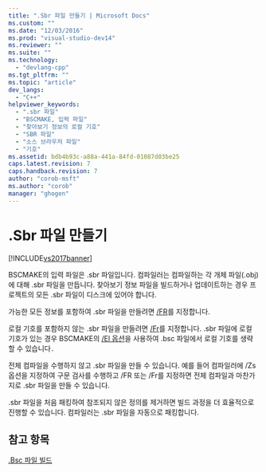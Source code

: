 ```yaml
---
title: ".Sbr 파일 만들기 | Microsoft Docs"
ms.custom: ""
ms.date: "12/03/2016"
ms.prod: "visual-studio-dev14"
ms.reviewer: ""
ms.suite: ""
ms.technology: 
  - "devlang-cpp"
ms.tgt_pltfrm: ""
ms.topic: "article"
dev_langs: 
  - "C++"
helpviewer_keywords: 
  - ".sbr 파일"
  - "BSCMAKE, 입력 파일"
  - "찾아보기 정보의 로컬 기호"
  - "SBR 파일"
  - "소스 브라우저 파일"
  - "기호"
ms.assetid: bdb4b93c-a88a-441a-84fd-01087d03be25
caps.latest.revision: 7
caps.handback.revision: 7
author: "corob-msft"
ms.author: "corob"
manager: "ghogen"
---
```

# .Sbr 파일 만들기
[!INCLUDE[vs2017banner](../../assembler/inline/includes/vs2017banner.md)]

BSCMAKE의 입력 파일은 .sbr 파일입니다.  컴파일러는 컴파일하는 각 개체 파일\(.obj\)에 대해 .sbr 파일을 만듭니다.  찾아보기 정보 파일을 빌드하거나 업데이트하는 경우 프로젝트의 모든 .sbr 파일이 디스크에 있어야 합니다.  
  
 가능한 모든 정보를 포함하여 .sbr 파일을 만들려면 [\/FR](../../build/reference/fr-fr-create-dot-sbr-file.md)를 지정합니다.  
  
 로컬 기호를 포함하지 않는 .sbr 파일을 만들려면 [\/Fr](../../build/reference/fr-fr-create-dot-sbr-file.md)를 지정합니다.  .sbr 파일에 로컬 기호가 있는 경우 BSCMAKE의 [\/El 옵션](../../build/reference/bscmake-options.md)을 사용하여 .bsc 파일에서 로컬 기호를 생략할 수 있습니다`.`  
  
 전체 컴파일을 수행하지 않고 .sbr 파일을 만들 수 있습니다.  예를 들어 컴파일러에 \/Zs 옵션을 지정하여 구문 검사를 수행하고 \/FR 또는 \/Fr를 지정하면 전체 컴파일과 마찬가지로 .sbr 파일을 만들 수 있습니다.  
  
 .sbr 파일을 처음 패킹하여 참조되지 않은 정의를 제거하면 빌드 과정을 더 효율적으로 진행할 수 있습니다.  컴파일러는 .sbr 파일을 자동으로 패킹합니다.  
  
## 참고 항목  
 [.Bsc 파일 빌드](../../build/reference/building-a-dot-bsc-file.md)